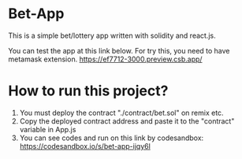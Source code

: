 # Bet-App

This is a simple bet/lottery app written with solidity and react.js.

You can test the app at this link below. For try this, you need to have metamask extension.
https://ef7712-3000.preview.csb.app/

# How to run this project?
1) You must deploy the contract "./contract/bet.sol" on remix etc. 
2) Copy the deployed contract address and paste it to the "contract" variable in App.js
3) You can see codes and run on this link by codesandbox: https://codesandbox.io/s/bet-app-ijqy6l
